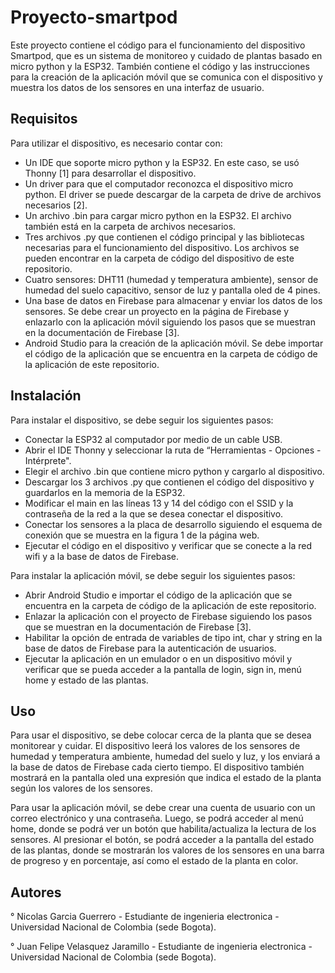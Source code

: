 # Proyecto-smartpod

Este proyecto contiene el código para el funcionamiento del dispositivo Smartpod, que es un sistema de monitoreo y cuidado de plantas basado en micro python y la ESP32. También contiene el código y las instrucciones para la creación de la aplicación móvil que se comunica con el dispositivo y muestra los datos de los sensores en una interfaz de usuario.

## Requisitos

Para utilizar el dispositivo, es necesario contar con:

- Un IDE que soporte micro python y la ESP32. En este caso, se usó Thonny [1] para desarrollar el dispositivo.
- Un driver para que el computador reconozca el dispositivo micro python. El driver se puede descargar de la carpeta de drive de archivos necesarios [2].
- Un archivo .bin para cargar micro python en la ESP32. El archivo también está en la carpeta de archivos necesarios.
- Tres archivos .py que contienen el código principal y las bibliotecas necesarias para el funcionamiento del dispositivo. Los archivos se pueden encontrar en la carpeta de código del dispositivo de este repositorio.
- Cuatro sensores: DHT11 (humedad y temperatura ambiente), sensor de humedad del suelo capacitivo, sensor de luz y pantalla oled de 4 pines.
- Una base de datos en Firebase para almacenar y enviar los datos de los sensores. Se debe crear un proyecto en la página de Firebase y enlazarlo con la aplicación móvil siguiendo los pasos que se muestran en la documentación de Firebase [3].
- Android Studio para la creación de la aplicación móvil. Se debe importar el código de la aplicación que se encuentra en la carpeta de código de la aplicación de este repositorio.

## Instalación

Para instalar el dispositivo, se debe seguir los siguientes pasos:

- Conectar la ESP32 al computador por medio de un cable USB.
- Abrir el IDE Thonny y seleccionar la ruta de “Herramientas - Opciones - Intérprete".
- Elegir el archivo .bin que contiene micro python y cargarlo al dispositivo.
- Descargar los 3 archivos .py que contienen el código del dispositivo y guardarlos en la memoria de la ESP32.
- Modificar el main en las líneas 13 y 14 del código con el SSID y la contraseña de la red a la que se desea conectar el dispositivo.
- Conectar los sensores a la placa de desarrollo siguiendo el esquema de conexión que se muestra en la figura 1 de la página web.
- Ejecutar el código en el dispositivo y verificar que se conecte a la red wifi y a la base de datos de Firebase.

Para instalar la aplicación móvil, se debe seguir los siguientes pasos:

- Abrir Android Studio e importar el código de la aplicación que se encuentra en la carpeta de código de la aplicación de este repositorio.
- Enlazar la aplicación con el proyecto de Firebase siguiendo los pasos que se muestran en la documentación de Firebase [3].
- Habilitar la opción de entrada de variables de tipo int, char y string en la base de datos de Firebase para la autenticación de usuarios.
- Ejecutar la aplicación en un emulador o en un dispositivo móvil y verificar que se pueda acceder a la pantalla de login, sign in, menú home y estado de las plantas.

## Uso

Para usar el dispositivo, se debe colocar cerca de la planta que se desea monitorear y cuidar. El dispositivo leerá los valores de los sensores de humedad y temperatura ambiente, humedad del suelo y luz, y los enviará a la base de datos de Firebase cada cierto tiempo. El dispositivo también mostrará en la pantalla oled una expresión que indica el estado de la planta según los valores de los sensores.

Para usar la aplicación móvil, se debe crear una cuenta de usuario con un correo electrónico y una contraseña. Luego, se podrá acceder al menú home, donde se podrá ver un botón que habilita/actualiza la lectura de los sensores. Al presionar el botón, se podrá acceder a la pantalla del estado de las plantas, donde se mostrarán los valores de los sensores en una barra de progreso y en porcentaje, así como el estado de la planta en color.

## Autores
° Nicolas Garcia Guerrero - Estudiante de ingenieria electronica - Universidad Nacional de Colombia (sede Bogota).

° Juan Felipe Velasquez Jaramillo - Estudiante de ingenieria electronica - Universidad Nacional de Colombia (sede Bogota).

